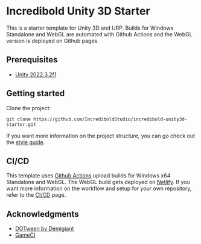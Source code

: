 # Incredibold Unity 3D Starter
This is a starter template for Unity 3D and URP.
Builds for Windows Standalone and WebGL are automated with Github Actions and the WebGL version is deployed on Github pages. 


## Prerequisites
- [Unity 2022.3.2f1](https://unity.com/releases/editor/whats-new/2022.3.2)

## Getting started

Clone the project:
```
git clone https://github.com/IncrediboldStudio/incredibold-unity3d-starter.git
```
If you want more information on the project structure, you can go check out the [style guide](./wiki/style-guide.md).

## CI/CD 
This template uses [Github Actions](https://docs.github.com/en/actions) upload builds for Windows x64 Standalone and WebGL. The WebGL build gets deployed on [Netlify](https://www.netlify.com/).
If you want more information on the workflow and setup for your own repository, refer to the [CI/CD](./wiki/ci.md) page.

## Acknowledgments
- [DOTween by Demigiant](http://dotween.demigiant.com/)
- [GameCI](https://game.ci/)
